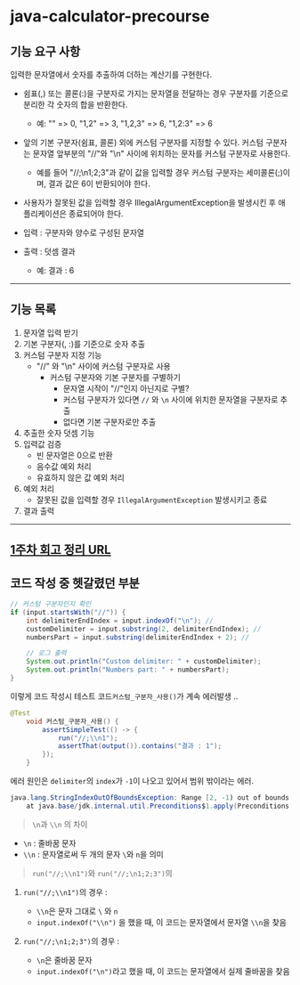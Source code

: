 # java-calculator-precourse

## 기능 요구 사항

입력한 문자열에서 숫자를 추출하여 더하는 계산기를 구현한다.

- 쉼표(,) 또는 콜론(:)을 구분자로 가지는 문자열을 전달하는 경우 구분자를 기준으로 분리한 각 숫자의 합을 반환한다.
  - 예: "" => 0, "1,2" => 3, "1,2,3" => 6, "1,2:3" => 6
- 앞의 기본 구분자(쉼표, 콜론) 외에 커스텀 구분자를 지정할 수 있다. 커스텀 구분자는 문자열 앞부분의 "//"와 "\n" 사이에 위치하는 문자를 커스텀 구분자로 사용한다.
  - 예를 들어 "//;\n1;2;3"과 같이 값을 입력할 경우 커스텀 구분자는 세미콜론(;)이며, 결과 값은 6이 반환되어야 한다.
- 사용자가 잘못된 값을 입력할 경우 IllegalArgumentException을 발생시킨 후 애플리케이션은 종료되어야 한다.

- 입력 : 구분자와 양수로 구성된 문자열
- 출력 : 덧셈 결과 
  - 예: 결과 : 6

-----------

## 기능 목록 

1. 문자열 입력 받기
2. 기본 구분자(, :)를 기준으로 숫자 추출
3. 커스텀 구분자 지정 기능
    - "//" 와 "\n" 사이에 커스텀 구분자로 사용
      - 커스텀 구분자와 기본 구분자를 구별하기
        - 문자열 시작이 "//"인지 아닌지로 구별?
        - 커스텀 구분자가 있다면 `//` 와 `\n` 사이에 위치한 문자열을 구분자로 추출
        - 없다면 기본 구분자로만 추출
4. 추출한 숫자 덧셈 기능
5. 입력값 검증
    - 빈 문자열은 0으로 반환
    - 음수값 예외 처리
    - 유효하지 않은 값 예외 처리
6. 예외 처리
    - 잘못된 값을 입력할 경우 `IllegalArgumentException` 발생시키고 종료
7. 결과 출력

------------

## [1주차 회고 정리 URL](https://mandu98.tistory.com/8)

## 코드 작성 중 헷갈렸던 부분

```java
// 커스텀 구분자인지 확인
if (input.startsWith("//")) {
    int delimiterEndIndex = input.indexOf("\n"); //
    customDelimiter = input.substring(2, delimiterEndIndex); //
    numbersPart = input.substring(delimiterEndIndex + 2); //

    // 로그 출력
    System.out.println("Custom delimiter: " + customDelimiter);
    System.out.println("Numbers part: " + numbersPart);
}
```

이렇게 코드 작성시 테스트 코드`커스텀_구분자_사용()`가 계속 에러발생 ..

```java
@Test
    void 커스텀_구분자_사용() {
        assertSimpleTest(() -> {
            run("//;\\n1");
            assertThat(output()).contains("결과 : 1");
        });
    }
```

에러 원인은 `delimiter`의 `index`가 `-1`이 나오고 있어서 범위 밖이라는 에러.

```java
java.lang.StringIndexOutOfBoundsException: Range [2, -1) out of bounds for length 6
	at java.base/jdk.internal.util.Preconditions$1.apply(Preconditions.java:55)
```

> `\n`과 `\\n` 의 차이

* `\n` : 줄바꿈 문자
* `\\n` : 문자열로써 두 개의 문자 `\`와 `n`을 의미

> `run("//;\\n1")`와 `run("//;\n1;2;3")`의 

1. `run("//;\\n1")`의 경우 :
    
    * `\\n`은 문자 그대로 `\` 와 `n`
    * `input.indexOf("\\n")` 을 했을 때, 이 코드는 문자열에서 문자열 `\\n`을 찾음

2. `run("//;\n1;2;3")`의 경우 :
    
    * `\n`은 줄바꿈 문자
    * `input.indexOf("\n")`라고 했을 때, 이 코드는 문자열에서 실제 줄바꿈을 찾음


